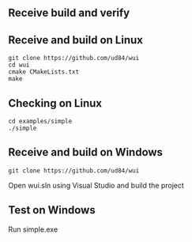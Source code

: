 ## Receive build and verify

## Receive and build on Linux
    git clone https://github.com/ud84/wui
    cd wui
    cmake CMakeLists.txt
    make

## Checking on Linux
    cd examples/simple
    ./simple

## Receive and build on Windows
    git clone https://github.com/ud84/wui
  
Open wui.sln using Visual Studio and build the project

## Test on Windows
Run
    simple.exe
